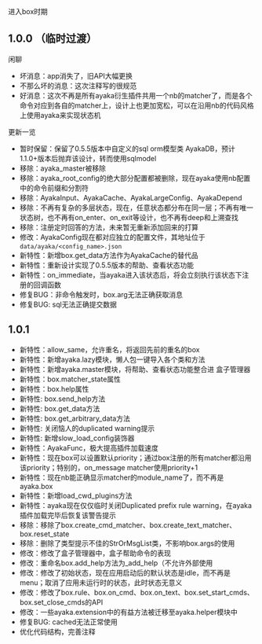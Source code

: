 进入box时期

## 1.0.0 （临时过渡）

闲聊

- 坏消息：app消失了，旧API大幅更换
- 不那么坏的消息：这次注释写的很规范
- 好消息：这次不再是所有ayaka衍生插件共用一个nb的matcher了，而是各个命令对应到各自的matcher上，设计上也更加宽松，可以在沿用nb的代码风格上使用ayaka来实现状态机

更新一览

- 暂时保留：保留了0.5.5版本中自定义的sql orm模型类 AyakaDB，预计1.1.0+版本后抛弃该设计，转而使用sqlmodel
- 移除：ayaka_master被移除
- 移除：ayaka_root_config的绝大部分配置都被删除，现在ayaka使用nb配置中的命令前缀和分割符
- 移除：AyakaInput、AyakaCache、AyakaLargeConfig、AyakaDepend
- 移除：不再有复杂的多层状态，现在，任意状态都分布在同一层；不再有唯一状态树，也不再有on_enter、on_exit等设计，也不再有deep和上溯查找
- 移除：注册定时回答的方法，未来暂无重新添加回来的打算
- 修改：AyakaConfig现在都对应独立的配置文件，其地址位于`data/ayaka/<config_name>.json`
- 新特性：新增box.get_data方法作为AyakaCache的替代品
- 新特性：重新设计实现了0.5.5版本的帮助、查看状态功能
- 新特性：on_immediate，当ayaka进入该状态后，将会立刻执行该状态下注册的回调函数
- 修复BUG：非命令触发时，box.arg无法正确获取消息
- 修复BUG: sql无法正确提交数据

## 1.0.1

- 新特性：allow_same，允许重名，将返回先前的重名的box
- 新特性：新增ayaka.lazy模块，懒人包一键导入各个类和方法
- 新特性：新增ayaka.master模块，将帮助、查看状态功能整合进 盒子管理器
- 新特性：box.matcher_state属性
- 新特性：box.help属性
- 新特性: box.send_help方法
- 新特性: box.get_data方法
- 新特性: box.get_arbitrary_data方法
- 新特性: 关闭恼人的duplicated warning提示
- 新特性: 新增slow_load_config装饰器
- 新特性：AyakaFunc，极大提高插件加载速度
- 新特性：现在box可以设置默认priority；通过box注册的所有matcher都沿用该priority；特别的，on_message matcher使用priority+1
- 新特性：现在nb能正确显示matcher的module_name了，而不再是ayaka.box
- 新特性：新增load_cwd_plugins方法
- 新特性：ayaka现在仅仅临时关闭Duplicated prefix rule warning，在ayaka插件加载完毕后恢复该警告提示
- 移除：移除了box.create_cmd_matcher、box.create_text_matcher、box.reset_state
- 移除：删除了类型提示不佳的StrOrMsgList类，不影响box.args的使用
- 修改：修改了盒子管理器中，盒子帮助命令的表现
- 修改：重命名box.add_help方法为_add_help（不允许外部使用
- 修改：修改了初始状态，现在应用启动后的默认状态是idle，而不再是menu；取消了应用未运行时的状态，此时状态无意义
- 修改：修改了box.rule、box.on_cmd、box.on_text、box.set_start_cmds、box.set_close_cmds的API
- 修改：一些ayaka.extension中的有益方法被迁移至ayaka.helper模块中
- 修复BUG: cached无法正常使用
- 优化代码结构，完善注释

